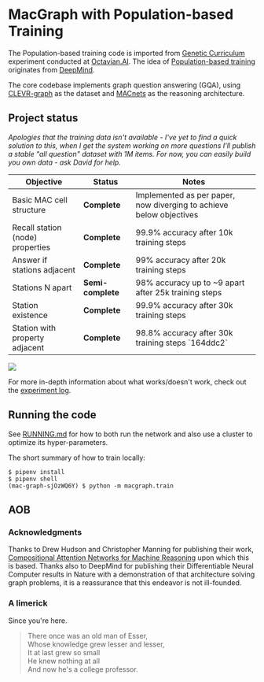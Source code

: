 # MacGraph with Population-based Training

The Population-based training code is imported from [Genetic Curriculum](https://github.com/Octavian-ai/genetic-curriculum) experiment conducted at [Octavian.AI](https://www.octavian.ai). The idea of [Population-based training](https://arxiv.org/abs/1711.09846) originates from [DeepMind](https://deepmind.com).

The core codebase implements graph question answering (GQA), using [CLEVR-graph](https://github.com/Octavian-ai/clevr-graph) as the dataset and [MACnets](https://arxiv.org/abs/1803.03067) as the reasoning architecture.

## Project status

*Apologies that the training data isn't available - I've yet to find a quick solution to this, when I get the system working on more questions I'll publish a stable "all question" dataset with 1M items. For now, you can easily build you own data - ask David for help.*

<table>
	<thead>
		<tr>
			<th>Objective</th><th>Status</th><th>Notes</th>
		</tr>
	</thead>
	<tbody>
		<tr>
			<td>Basic MAC cell structure</td>
			<td><strong>Complete</strong></td>
			<td>Implemented as per paper, now diverging to achieve below objectives</td></tr>
		<tr>
			<td>Recall station (node) properties</td>
			<td><strong>Complete</strong></td>
			<td>99.9% accuracy after 10k training steps</td></tr>
		<tr>
			<td>Answer if stations adjacent</td>
			<td><strong>Complete</strong></td>
			<td>99% accuracy after 20k training steps</td>
		</tr>
		<tr>
			<td>Stations N apart</td>
			<td><strong>Semi-complete</strong></td>
			<td>98% accuracy up to ~9 apart after 25k training steps</td>
    	</tr>
    	<tr>
			<td>Station existence</td>
			<td><strong>Complete</strong></td>
			<td>99.9% accuracy after 30k training steps</td>
    	</tr>
    	<tr>
			<td>Station with property adjacent</td>
			<td><strong>Complete</strong></td>
			<td>98.8% accuracy after 30k training steps `164ddc2`</td>
    	</tr>
	</tbody>
</table>

<img src="https://media.giphy.com/media/S5JSwmQYHOGMo/giphy.gif"/>

For more in-depth information about what works/doesn't work, check out the [experiment log](log.md).

## Running the code

See [RUNNING.md](RUNNING.md) for how to both run the network and also use a cluster to optimize its hyper-parameters.

The short summary of how to train locally:
```
$ pipenv install
$ pipenv shell
(mac-graph-sjOzWQ6Y) $ python -m macgraph.train
```

## AOB

### Acknowledgments

Thanks to Drew Hudson and Christopher Manning for publishing their work, [Compositional Attention Networks for Machine Reasoning](https://arxiv.org/abs/1803.03067) upon which this is based. Thanks also to DeepMind for publishing their Differentiable Neural Computer results in Nature with a demonstration of that architecture solving graph problems, it is a reassurance that this endeavor is not ill-founded.

### A limerick

Since you're here.

> There once was an old man of Esser,<br/>
> Whose knowledge grew lesser and lesser,<br/>
> It at last grew so small<br/>
> He knew nothing at all<br/>
> And now he's a college professor.
